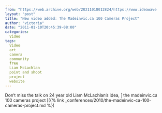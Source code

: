 ```yaml
---
from: "https://web.archive.org/web/20211018012824/https://www.ideawave.ca/new-video-added-the-madeinvic-ca-100-cameras-project/"
layout: "post"
title: "New video added: The Madeinvic.ca 100 Cameras Project"
author: "victoria"
date: "2011-01-10T20:45:39-08:00"
categories:
  Video
tags: 
  Video
  art
  camera
  community
  free
  Liam McLachlan
  point and shoot
  project
  website
---
```


Don’t miss the talk on 24 year old Liam McLachlan’s idea, [ the madeinvic.ca 100 cameras project ]({% link _conferences/2010/the-madeinvic-ca-100-cameras-project.md %})
